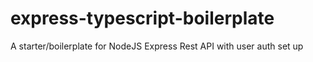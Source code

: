 # express-typescript-boilerplate
A starter/boilerplate for NodeJS Express Rest API with user auth set up
